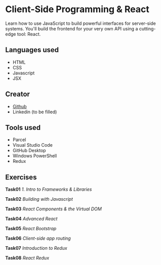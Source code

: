 # Client-Side Programming & React
Learn how to use JavaScript to build powerful interfaces for server-side systems. You'll build the frontend for your very own API using a cutting-edge tool: React.
 
 
## Languages used
- HTML
- CSS
- Javascript
- JSX


## Creator
- [Github](https://github.com/cicciotazza)
- Linkedin (to be filled)
## Tools used
- Parcel
- Visual Studio Code
- GitHub Desktop
- Windows PowerShell 
- Redux
  

## Exercises
**Task01**
*1. Intro to Frameworks & Libraries*

**Task02**
*Building with Javascript*

**Task03**
*React Components & the Virtual DOM*

**Task04**
*Advanced React*

**Task05**
*React Bootstrap*

**Task06**
*Client-side app routing*

**Task07**
*Introduction to Redux*

**Task08**
*React Redux*